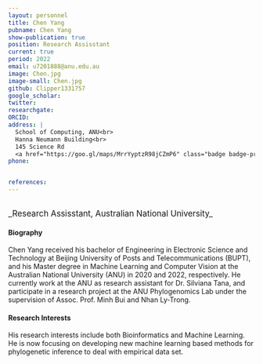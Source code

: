 ```yaml
---
layout: personnel
title: Chen Yang
pubname: Chen Yang
show-publication: true
position: Research Assisstant
current: true
period: 2022
email: u7201888@anu.edu.au
image: Chen.jpg
image-small: Chen.jpg
github: Clipper1331757
google_scholar: 
twitter: 
researchgate: 
ORCID: 
address: |
  School of Computing, ANU<br>
  Hanna Neumann Building<br>
  145 Science Rd
  <a href="https://goo.gl/maps/MrrYyptzR98jCZmP6" class="badge badge-primary"><i class="fa fa-map-marker"></i> map</a><br>
phone: 


references:
---
```

<br>
<big>_Research Assisstant, Australian National University_</big>


#### Biography

Chen Yang received his bachelor of Engineering in Electronic Science and Technology at Beijing University of Posts and Telecommunications (BUPT), and his Master degree in Machine Learning and Computer Vision at the Australian National University (ANU) in 2020 and 2022, respectively. He currently work at the ANU as research assistant for Dr. Silviana Tana, and participate in a research project at the ANU Phylogenomics Lab under the supervision of Assoc. Prof. Minh Bui and Nhan Ly-Trong.

#### Research Interests

His research interests include both Bioinformatics and Machine Learning. He is now focusing on developing new machine learning based methods for phylogenetic inference to deal with empirical data set.
 



